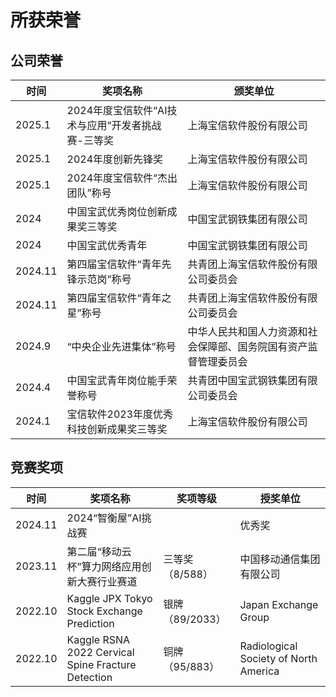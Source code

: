 # 所获荣誉
## 公司荣誉
| 时间  | 奖项名称                     | 颁奖单位   |
|--------|------------------------------|------------|
| 2025.1 | 2024年度宝信软件“AI技术与应用”开发者挑战赛-三等奖| 上海宝信软件股份有限公司|
| 2025.1 | 2024年度创新先锋奖               | 上海宝信软件股份有限公司      |
| 2025.1 | 2024年度宝信软件“杰出团队”称号    | 上海宝信软件股份有限公司      |
| 2024   | 中国宝武优秀岗位创新成果奖三等奖  |中国宝武钢铁集团有限公司       |
| 2024   | 中国宝武优秀青年                 |中国宝武钢铁集团有限公司       |
| 2024.11| 第四届宝信软件“青年先锋示范岗”称号   | 共青团上海宝信软件股份有限公司委员会|
| 2024.11| 第四届宝信软件“青年之星”称号         | 共青团上海宝信软件股份有限公司委员会|
| 2024.9 | “中央企业先进集体”称号| 中华人民共和国人力资源和社会保障部、国务院国有资产监督管理委员会|
| 2024.4 | 中国宝武青年岗位能手荣誉称号         | 共青团中国宝武钢铁集团有限公司委员会|
| 2024.1 | 宝信软件2023年度优秀科技创新成果奖三等奖         | 上海宝信软件股份有限公司|


## 竞赛奖项
|   时间  | 奖项名称                     |  奖项等级   |  授奖单位   |
|--------|------------------------------|------------|------------|
| 2024.11| 2024“智衡屋”AI挑战赛 |        | 优秀奖      | 北京航天计量测试技术研究所    |
| 2023.11| 第二届“移动云杯”算力网络应用创新大赛行业赛道 | 三等奖 （8/588）| 中国移动通信集团有限公司   |
| 2022.10| Kaggle JPX Tokyo Stock Exchange Prediction | 银牌 （89/2033） | Japan Exchange Group |
| 2022.10| Kaggle RSNA 2022 Cervical Spine Fracture Detection |  铜牌 （95/883） | Radiological Society of North America |